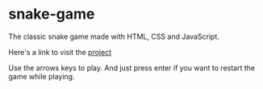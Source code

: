 # snake-game
The classic snake game made with HTML, CSS and JavaScript.

<p>Here's a link to visit the <a href="https://carloschavez60.github.io/snake-game" target="_blank" rel=”noopener noreferrer”>project</a></p>

Use the arrows keys to play. And just press enter if you want to restart the game while playing.
